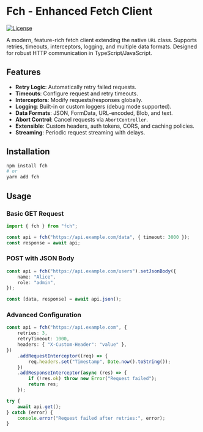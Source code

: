 # Fch - Enhanced Fetch Client

[![License](https://img.shields.io/badge/license-MIT-blue.svg)](LICENSE)

A modern, feature-rich fetch client extending the native `URL` class. Supports retries, timeouts, interceptors, logging, and multiple data formats. Designed for robust HTTP communication in TypeScript/JavaScript.

## Features

-   **Retry Logic**: Automatically retry failed requests.
-   **Timeouts**: Configure request and retry timeouts.
-   **Interceptors**: Modify requests/responses globally.
-   **Logging**: Built-in or custom loggers (debug mode supported).
-   **Data Formats**: JSON, FormData, URL-encoded, Blob, and text.
-   **Abort Control**: Cancel requests via `AbortController`.
-   **Extensible**: Custom headers, auth tokens, CORS, and caching policies.
-   **Streaming**: Periodic request streaming with delays.

## Installation

```bash
npm install fch
# or
yarn add fch
```

## Usage

### Basic GET Request

```ts
import { fch } from "fch";

const api = fch("https://api.example.com/data", { timeout: 3000 });
const response = await api;
```

### POST with JSON Body

```ts
const api = fch("https://api.example.com/users").setJsonBody({
	name: "Alice",
	role: "admin",
});

const [data, response] = await api.json();
```

### Advanced Configuration

```ts
const api = fch("https://api.example.com", {
	retries: 3,
	retryTimeout: 1000,
	headers: { "X-Custom-Header": "value" },
})
	.addRequestInterceptor((req) => {
		req.headers.set("Timestamp", Date.now().toString());
	})
	.addResponseInterceptor(async (res) => {
		if (!res.ok) throw new Error("Request failed");
		return res;
	});

try {
	await api.get();
} catch (error) {
	console.error("Request failed after retries:", error);
}
```
